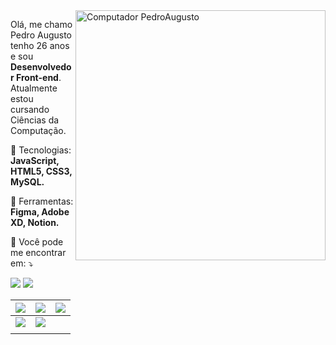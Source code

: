 <img src="https://raw.githubusercontent.com/MicaelliMedeiros/micaellimedeiros/master/image/computer-illustration.png" min-width="400px" max-width="400px" width="400px" align="right" alt="Computador PedroAugusto">

<p align="left"> 
  Olá, me chamo Pedro Augusto tenho 26 anos e sou <strong>Desenvolvedor Front-end</strong>.<br>
  Atualmente estou cursando Ciências da Computação.
</p>

<p align="left">
  🦄 Tecnologias: <strong>JavaScript, HTML5, CSS3, MySQL.</strong>
</p>

<p align="left">
  💼 Ferramentas: <strong>Figma, Adobe XD, Notion.</strong>
</p>

<p align="left">
  💌 Você pode me encontrar em: ⤵️
</p>

<p align="left">
  
  <a href="https://www.linkedin.com/in/pedro-augusto-bueno-de-aquino-3a428b145" alt="Linkedin">
  <img src="https://img.shields.io/badge/-Linkedin-0e76a8?style=flat-square&logo=Linkedin&logoColor=white&link=https://www.linkedin.com/in/pedro-augusto-bueno-de-aquino-3a428b145" /></a>

  <a href="https://www.instagram.com/eupedro.js" alt="Instagram">
  <img src="https://img.shields.io/badge/-Instagram-DF0174?style=flat-square&labelColor=DF0174&logo=instagram&logoColor=white&link=https://www.instagram.com/eupedro.js"/></a>
</p> 

| ![](http://github-profile-summary-cards.vercel.app/api/cards/stats?username=pedroaugusto2305&theme=nord_dark) | ![](http://github-profile-summary-cards.vercel.app/api/cards/repos-per-language?username=pedroaugusto2305&hide=Html&theme=nord_dark) | ![](http://github-profile-summary-cards.vercel.app/api/cards/most-commit-language?username=pedroaugusto2305&theme=nord_dark) |
| :-: | :-: | :-: |
| ![](http://github-profile-summary-cards.vercel.app/api/cards/profile-details?username=pedroaugusto2305&theme=nord_dark) | ![](https://github-readme-streak-stats.herokuapp.com/?user=pedroaugusto2305&hide_border=true&date_format=M%20j%5B%2C%20Y%5D&background=2D3742&stroke=2D3742&ring=6bbbca&fire=6bbbca&currStreakNum=fff&sideNums=6bbbca&currStreakLabel=6bbbca&sideLabels=fff&dates=fff) |
|  |  |  |
